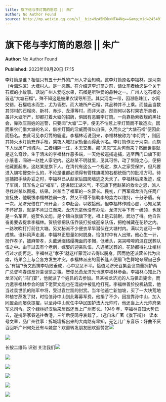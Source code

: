 ```yaml
---
title: 旗下佬与李灯筒的恩怨 || 朱广
author: No Author Found
source: http://mp.weixin.qq.com/s?__biz=MzA5MDkxNTA4Ng==&amp;mid=2454914192&amp;idx=1&amp;sn=7b68b960d14b50704ccbc8667ced9e3b&amp;chksm=87a3ccf1b0d445e7d223ae6bf845ff62b3e0e34b01c1e905dea989c414597b903530f717f0a8&poc_token=HJ_Do2ejHyO-wNZGG8Q1S8FdPgy1YBBEob-nUEme
---
```


# 旗下佬与李灯筒的恩怨 || 朱广

**Author:** No Author Found

**Published:** 2023年09月20日 17:15

李灯筒是谁？相信只有五十开外的广州人才会知晓。这李灯筒原名李福林。是河南（今海珠区）大塘村人。是一恶霸。在介绍这李灯筒之前，请让笔者给您讲个关于石榴的小故事。话说广州人爱吃水果，石榴是所钟爱的品种之一。广州人吃石榴必首选“大塘石榴”。殊不知这是被果农误导所至。其实河南一带，因濒临珠江，水网交错，石榴临水而生，尤为香甜。而大塘所产石榴，其品种并不上乘。而佳品当数其邻村的石榴岗、新村、赤沙、龙潭等村，而非大塘。然则何以各村果农所卖者，虽非大塘所产，却都打着大塘的招牌，俱因有恶霸李灯筒。一向靠勒索收规的黑社会，靠欺压百姓的巡警，只要闻“大塘”二字，便无不怕惹上李灯筒而不敢造次。因而果农们借大塘的名义，借李灯筒的淫威而得以自保。久而久之“大塘石榴”便因此而扬名。由此可见李灯筒的霸道。李福林话说回来，李福林被称为“李灯筒”，则因其持火水灯筒充作手枪，乘夜入城打家劫舍而得此诨名。李灯筒作恶于河南，而旗下人世居广州城内，二者相隔一江，本无交集，那“恩怨”又从何而来？然而世事就是这么奇妙。生于清末的李福林作恶多端，一天他被巡捕追捕，逃至西门口旗下街小纸巷，闯进一赵姓人家宅内。这赵某不明就里，见其可怜，动了恻隐之心，便把他藏匿起来。这赵某是旗下人。在清代有这么一个规定，旗人之家受保护，但凡要进入旗宅搜查什么的，不论是谁都必须得有管辖旗境的右都统衙门的批准方可。待巡捕把手续办妥之时，李福林已从赵家后园爬墙逃之夭夭了。李福林后来发迹，成了军阀，其军名之曰“福军”，还讲起江湖义气，不忘旗下佬赵某的救命之恩，派人寻找赵某以图报。结果。赵某当了福军的一名营长。民初，广西军阀龙济光任两广宣抚使，他既恨李福林独霸一方，然又不得不借助李的势力以维持，十分矛盾。有一次，龙济光借在广州开会，引李赴会，以收拾他。但李福林作贼心虚，心知龙某不怀好意，就是不肯过江而来。龙济光拿他没有办法。龙济光手下有一统领，也就是一名军官，姓贺名文彪，是个镶白旗旗下佬，祖上是云骑尉，武功了得。他自告奋勇要去捉拿李福林。贺统领把队伍乔装打扮成迎亲队伍，把枪械藏在花轿之内。一路吹吹打打前往大塘。另又秘派不少便衣早早潜伏在大塘村内。满以为这可一举成擒。谁料风声走漏，李福林正思量如何脱身。恰值村中有人出殡，他心生一计，扮作孝子，披麻带孝，头戴满缀络缨掩面的孝帽，低著头，哭哭啼啼的混在送葬队伍之中。由于过去有个老例，嫁娶的迎亲队伍，凡遇著送葬的，花轿都得礼让棺材行过才能再走。李福林这“孝子”就这样蒙混过去得以脱身。因而他还派营长代为出席，结果会上与会各方发生冲突。李福林派出的营长逢人便眉飞色舞地夸耀自己多么“有福”!贺文彪擒李功败垂成，心中忿忿不平。恰值龙济光召集会议商量拥护两广总督岑春煊反对袁世凯之事。贺便怂恿龙济光也邀李福林参会。李福林心知此乃龙济光的“鸿门宴”，他就派了个姓吕的去参加。吕某被龙济光的人马狙击毙命。而力邀李福林参会的旗下佬贺文彪也在混战中被乱枪打死。李福林善於投机钻营，他当过袁世凯的陆军中将，受过袁世凯的封赏。当年他逃亡新加坡，买了一大块荒地种植甘蔗发了财，时恰值孙中山到此筹募军费，他捐了不少，因投靠孙中山，加入同盟会而屡获提擢，以至孙中山就任中华民国护法大元帅时，他还当上大元帅府亲军总司令。这个绿林好汉后来居然还当上广州市长。1949 年，李福林自知大势已去，遂携带家眷逃往香港，三年后便鸣呼哀哉了。（选自朱广著《旗下街》） 读本号文章，品广州往事：拆城墙拆出来的大南路有早知，无乞儿广东音乐：好曲不厌百回听广州何处还有斗姥宫？欢迎转发朋友圈欢迎赞赏![](https://mmbiz.qpic.cn/mmbiz_jpg/PJWG74pLsMayvR1AyLpp1OwsWXJhmAMu6hEnyJ4hyVxh2jeFxNGwngJfdXCj1cuXFPwvvJjPH1NhDydQF15CRA/640?wx_fmt=jpeg)

![](https://mmbiz.qpic.cn/mmbiz_jpg/PJWG74pLsMaqCjuRtLsb6pM7PHBDFyn5IOa1Jk1S99IJmF6MKLqHicThFOpiaPMcGfpFhXGBGjf2HJkAj65WK5nw/640)

长按二维码 识别 关注我们![](https://mmbiz.qpic.cn/mmbiz_png/PJWG74pLsMaqCjuRtLsb6pM7PHBDFyn5vicZTrob20xP58ckBb7Q9ATjz7uQVZT6PqMYddOk5dBM1uQRbasJgbQ/640)

![](https://mmbiz.qpic.cn/mmbiz_png/PJWG74pLsMaqCjuRtLsb6pM7PHBDFyn55Y6su6qSdibW8LkvY3HOxO8qZQTvoMEyuE3wyD05jS4VghBYtrc7lIg/640)

![](https://mmbiz.qpic.cn/mmbiz_gif/PJWG74pLsMYf2b50xFTbTsibmjv5gNVOxZegUj8mrKtpuzCpBAYnQw9duHfIcNnUzicicnGUSv4EWPSTRAPvV9g3w/640?wx_fmt=gif&wxfrom=5&wx_lazy=1)

![](https://mmbiz.qpic.cn/mmbiz_gif/PJWG74pLsMZX0BKcLeBUb1nicgI15AfMRowP8gXVMMjhZKcBJEv3c5ictEuf7ZJq3XnRib1cL9tgSvC69iaHkiaWEfw/640?wx_fmt=gif)

![](https://mmbiz.qpic.cn/mmbiz_gif/fgnkxfGnnkS1Lbic0T0Bgibp0J1vhQJ7rCaUWCiccY1he4tZib7iaUCqhy7pzH0y3u4FVQN7whcwrajK9jicg3BgjF1Q/640?wx_fmt=gif&wxfrom=5&wx_lazy=1)

![](https://mmbiz.qpic.cn/mmbiz_jpg/PJWG74pLsMaozLudXOzRblBbJLge0Cicrs08tBnq19cGoN0iacXkFnwOiaiaricDicxGzQZsSSZJMHYB9G7FUAlqCzvw/640?wxfrom=5&wx_lazy=1&wx_co=1&wx_fmt=jpeg)



